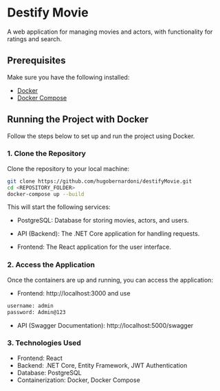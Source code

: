 # Destify Movie

A web application for managing movies and actors, with functionality for ratings and search.

## Prerequisites

Make sure you have the following installed:

- [Docker](https://www.docker.com/)
- [Docker Compose](https://docs.docker.com/compose/)

## Running the Project with Docker

Follow the steps below to set up and run the project using Docker.

### 1. Clone the Repository

Clone the repository to your local machine:

```bash
git clone https://github.com/hugobernardoni/destifyMovie.git
cd <REPOSITORY_FOLDER>
docker-compose up --build

```
This will start the following services:

 - PostgreSQL: Database for storing movies, actors, and users.

 - API (Backend): The .NET Core application for handling requests.

 - Frontend: The React application for the user interface.

### 2. Access the Application
Once the containers are up and running, you can access the application:

- Frontend: http://localhost:3000 and use
```bash
username: admin
password: Admin@123
```


- API (Swagger Documentation): http://localhost:5000/swagger

### 3. Technologies Used
- Frontend: React
- Backend: .NET Core, Entity Framework, JWT Authentication
- Database: PostgreSQL
- Containerization: Docker, Docker Compose
